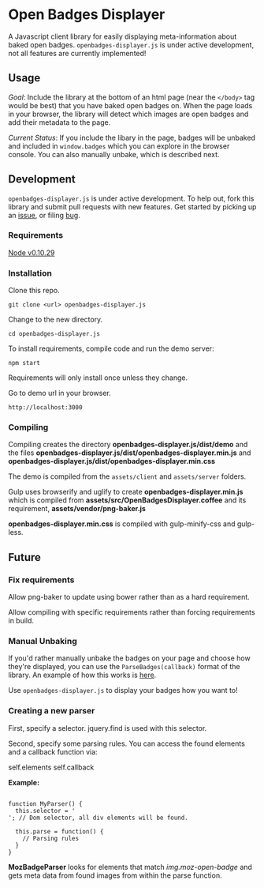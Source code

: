 # Open Badges Displayer
A Javascript client library for easily displaying meta-information about
baked open badges. `openbadges-displayer.js` is under active development, not
all features are currently implemented!

## Usage

_Goal_: Include the library at the bottom of an html page (near the `</body>`
tag would be best) that you have baked open badges on. When the page loads in
your browser, the library will detect which images are open badges and add
their metadata to the page.

_Current Status_: If you include the libary in the page, badges will be unbaked
and included in `window.badges` which you can explore in the browser console.
You can also manually unbake, which is described next.

## Development

`openbadges-displayer.js` is under active development. To help out, fork this
library and submit pull requests with new features. Get started by picking up an
[issue](http://github.com/cmcavoy/openbadges-displayer.js/issues), or filing
[bug](http://github.com/cmcavoy/openbadges-displayer.js/issues).

### Requirements

[Node v0.10.29](http://nodejs.org/)

### Installation

Clone this repo.

`git clone <url> openbadges-displayer.js`

Change to the new directory.

`cd openbadges-displayer.js`

To install requirements, compile code and run the demo server:

`npm start`

Requirements will only install once unless they change.

Go to demo url in your browser.

`http://localhost:3000`

### Compiling

Compiling creates the directory __openbadges-displayer.js/dist/demo__ and the
files __openbadges-displayer.js/dist/openbadges-displayer.min.js__ and
__openbadges-displayer.js/dist/openbadges-displayer.min.css__

The demo is compiled from the `assets/client` and `assets/server`
folders.

Gulp uses browserify and uglify to create __openbadges-displayer.min.js__ which
is compiled from __assets/src/OpenBadgesDisplayer.coffee__ and its requirement,
__assets/vendor/png-baker.js__

__openbadges-displayer.min.css__ is compiled with gulp-minify-css and gulp-less.

## Future

### Fix requirements
Allow png-baker to update using bower rather than as a hard requirement.

Allow compiling with specific requirements rather than forcing requirements
in build.

### Manual Unbaking

If you'd rather manually unbake the badges on your page and choose how they're
displayed, you can use the `ParseBadges(callback)` format of the library. An
example of how this works is
[here](https://github.com/cmcavoy/openbadges-displayer.js/blob/master/resources/demoApp.js).

Use `openbadges-displayer.js` to display your badges how you want to!

### Creating a new parser

First, specify a selector. jquery.find is used with this selector.

Second, specify some parsing rules. You can access the found elements and a
callback function via:

self.elements
self.callback

**Example:**

<pre><code>
function MyParser() {
  this.selector = '<div>'; // Dom selector, all div elements will be found.

  this.parse = function() {
    // Parsing rules
  }
}
</pre></code>

**MozBadgeParser** looks for elements that match *img.moz-open-badge* and gets
meta data from found images from within the parse function.
